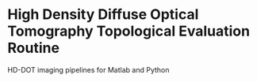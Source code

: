 # High Density Diffuse Optical Tomography Topological Evaluation Routine
HD-DOT imaging pipelines for Matlab and Python
